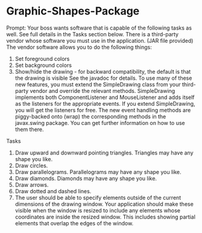 # Graphic-Shapes-Package
Prompt:
Your boss wants software that is capable of the following tasks as well. See full details in the Tasks section below.
There is a third-party vendor whose software you must use in the application. (JAR file provided) The vendor software allows you to do the following things:
1. Set foreground colors
2. Set background colors
3. Show/hide the drawing - for backward compatibility, the default is that the drawing is visible
See the javadoc for details. To use many of these new features, you must extend the SimpleDrawing class from your third-party vendor and override the relevant methods. SimpleDrawing implements both ComponentListener and MouseListener and adds itself as the listeners for the appropriate events. If you extend SimpleDrawing, you will get the listeners for free. The new event handling methods are piggy-backed onto (wrap) the corresponding methods in the javax.swing package. You can get further information on how to use them there.

Tasks
1. Draw upward and downward pointing triangles. Triangles may have any shape you like.
2. Draw circles.
3. Draw parallelograms. Parallelograms may have any shape you like.
4. Draw diamonds. Diamonds may have any shape you like.
5. Draw arrows.
6. Draw dotted and dashed lines.
7. The user should be able to specify elements outside of the current dimensions of the drawing window. Your application should make these visible when the window is resized to include any elements whose coordinates are inside the resized window. This includes showing partial elements that overlap the edges of the window.
